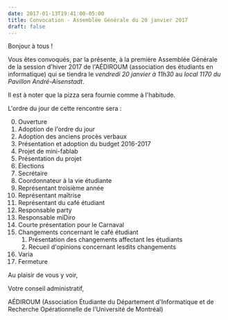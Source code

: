 ```yaml
---
date: 2017-01-13T19:41:00-05:00
title: Convocation - Assemblée Générale du 20 janvier 2017
draft: false
---
```


Bonjour à tous !

Vous êtes convoqués, par la présente, à la première Assemblée Générale de
la session d'hiver 2017 de l'AÉDIROUM (association des étudiants en
informatique) qui se tiendra le *vendredi 20 janvier à 11h30*
au *local 1170 du Pavillon André-Aisenstadt*.

<!--more-->

Il est à noter que la pizza sera fournie comme à l'habitude.

L'ordre du jour de cette rencontre sera :

0. Ouverture
1. Adoption de l'ordre du jour
2. Adoption des anciens procès verbaux
3. Présentation et adoption du budget 2016-2017
4. Projet de mini-fablab
  1. Présentation du projet
5. Élections
  1. Secrétaire
  2. Coordonnateur à la vie étudiante
  3. Représentant troisième année
  4. Représentant maîtrise
  5. Représentant du café étudiant
  6. Responsable party
  7. Responsable miDiro
6. Courte présentation pour le Carnaval
7. Changements concernant le café étudiant
   1. Présentation des changements affectant les étudiants
   2. Recueil d'opinions concernant lesdits changements
9. Varia
10. Fermeture

Au plaisir de vous y voir,

Votre conseil administratif,

AÉDIROUM
(Association Étudiante du Département d'Informatique et
de Recherche Opérationnelle de l'Université de Montréal)
